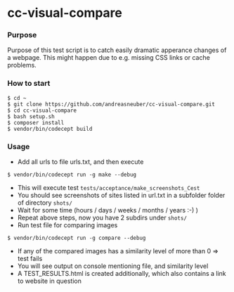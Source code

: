 # cc-visual-compare

### Purpose
Purpose of this test script is to catch easily dramatic apperance changes of a webpage. 
This might happen due to e.g. missing CSS links or cache problems. 


### How to start
```
$ cd ~
$ git clone https://github.com/andreasneuber/cc-visual-compare.git
$ cd cc-visual-compare
$ bash setup.sh
$ composer install
$ vendor/bin/codecept build
```



### Usage
- Add all urls to file urls.txt, and then execute
```
$ vendor/bin/codecept run -g make --debug
```
- This will execute test `tests/acceptance/make_screenshots_Cest`
- You should see screenshots of sites listed in url.txt in a subfolder folder of directory `shots/`
- Wait for some time (hours / days / weeks / months / years :-) )
- Repeat above steps, now you have 2 subdirs under `shots/`
- Run test file for comparing images
```
$ vendor/bin/codecept run -g compare --debug
```
- If any of the compared images has a similarity level of more than 0 => test fails
- You will see output on console mentioning file, and similarity level
- A TEST_RESULTS.html is created additionally, which also contains a link to website in question
